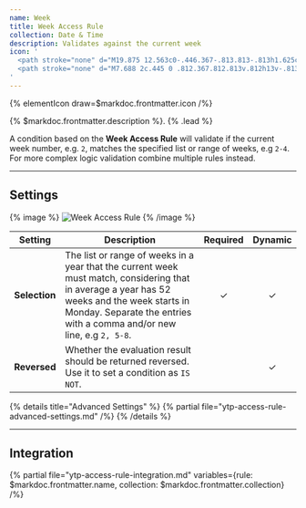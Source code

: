 ```yaml
---
name: Week
title: Week Access Rule
collection: Date & Time
description: Validates against the current week
icon: '
  <path stroke="none" d="M19.875 12.563c0-.446.367-.813.813-.813h1.625c.445 0 .812.367.812.813v1.624a.816.816 0 0 1-.813.813h-1.625a.817.817 0 0 1-.812-.813v-1.624ZM15.542 12.563c0-.446.367-.813.812-.813h1.625c.446 0 .813.367.813.813v1.624a.816.816 0 0 1-.813.813h-1.625a.817.817 0 0 1-.812-.813v-1.624ZM11.208 12.563c0-.446.367-.813.813-.813h1.625c.445 0 .812.367.812.813v1.624a.816.816 0 0 1-.812.813H12.02a.817.817 0 0 1-.813-.813v-1.624ZM6.875 12.563c0-.446.367-.813.813-.813h1.625c.445 0 .812.367.812.813v1.624a.816.816 0 0 1-.813.813H7.688a.817.817 0 0 1-.813-.813v-1.624Z"/>
  <path stroke="none" d="M7.688 2c.445 0 .812.367.812.813v.812h13v-.813c0-.445.367-.812.813-.812.445 0 .812.367.812.813v.812h1.625A3.265 3.265 0 0 1 28 6.875V24.75A3.265 3.265 0 0 1 24.75 28H5.25A3.265 3.265 0 0 1 2 24.75V6.875a3.265 3.265 0 0 1 3.25-3.25h1.625v-.813c0-.445.367-.812.813-.812ZM3.625 8.5v16.25c0 .891.734 1.625 1.625 1.625h19.5c.891 0 1.625-.734 1.625-1.625V8.5H3.625Z"/>
'
---
```


{% elementIcon draw=$markdoc.frontmatter.icon /%}

{% $markdoc.frontmatter.description %}. {% .lead %}

A condition based on the **Week Access Rule** will validate if the current week number, e.g. `2`, matches the specified list or range of weeks, e.g `2-4`. For more complex logic validation combine multiple rules instead.

---

## Settings

{% image %}
![Week Access Rule](/assets/ytp/access/rule-week.webp)
{% /image %}

| Setting | Description | Required | Dynamic |
| ------- | ----------- | :------: | :-----: |
| **Selection** | The list or range of weeks in a year that the current week must match, considering that in average a year has 52 weeks and the week starts in Monday. Separate the entries with a comma and/or new line, e.g `2, 5-8`. | &#x2713; | &#x2713; |
| **Reversed** | Whether the evaluation result should be returned reversed. Use it to set a condition as `IS NOT`. | | &#x2713; |

{% details title="Advanced Settings" %}
    {% partial file="ytp-access-rule-advanced-settings.md" /%}
{% /details %}

---

## Integration

{% partial file="ytp-access-rule-integration.md" variables={rule: $markdoc.frontmatter.name, collection: $markdoc.frontmatter.collection} /%}
